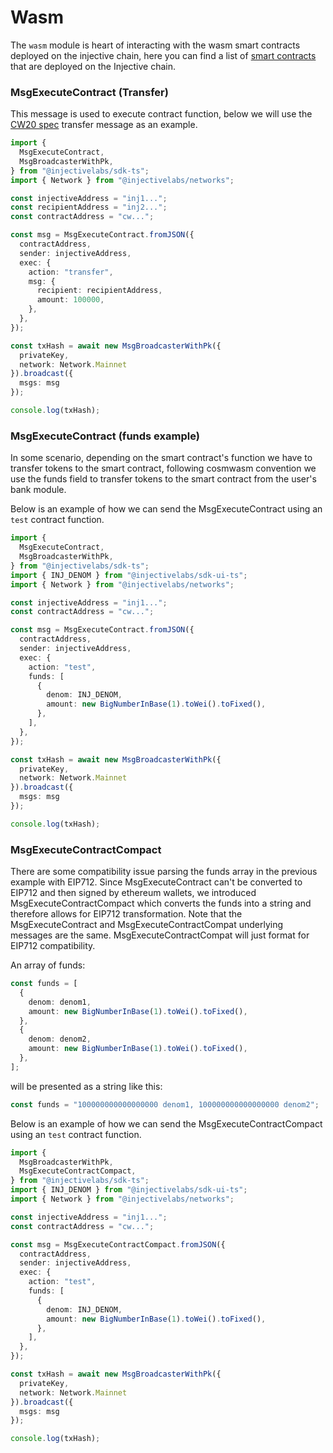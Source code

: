# Wasm

The `wasm` module is heart of interacting with the wasm smart contracts deployed on the injective chain, here you can find a list of [smart contracts](https://explorer.injective.network/contracts/) that are deployed on the Injective chain.

### MsgExecuteContract (Transfer)

This message is used to execute contract function, below we will use the [CW20 spec](https://github.com/CosmWasm/cw-plus/blob/main/packages/cw20/README.md) transfer message as an example.

```ts
import {
  MsgExecuteContract,
  MsgBroadcasterWithPk,
} from "@injectivelabs/sdk-ts";
import { Network } from "@injectivelabs/networks";

const injectiveAddress = "inj1...";
const recipientAddress = "inj2...";
const contractAddress = "cw...";

const msg = MsgExecuteContract.fromJSON({
  contractAddress,
  sender: injectiveAddress,
  exec: {
    action: "transfer",
    msg: {
      recipient: recipientAddress,
      amount: 100000,
    },
  },
});

const txHash = await new MsgBroadcasterWithPk({
  privateKey,
  network: Network.Mainnet
}).broadcast({
  msgs: msg
});

console.log(txHash);
```

### MsgExecuteContract (funds example)

In some scenario, depending on the smart contract's function we have to transfer tokens to the smart contract, following cosmwasm convention we use the funds field to transfer tokens to the smart contract from the user's bank module.

Below is an example of how we can send the MsgExecuteContract using an `test` contract function.

```ts
import {
  MsgExecuteContract,
  MsgBroadcasterWithPk,
} from "@injectivelabs/sdk-ts";
import { INJ_DENOM } from "@injectivelabs/sdk-ui-ts";
import { Network } from "@injectivelabs/networks";

const injectiveAddress = "inj1...";
const contractAddress = "cw...";

const msg = MsgExecuteContract.fromJSON({
  contractAddress,
  sender: injectiveAddress,
  exec: {
    action: "test",
    funds: [
      {
        denom: INJ_DENOM,
        amount: new BigNumberInBase(1).toWei().toFixed(),
      },
    ],
  },
});

const txHash = await new MsgBroadcasterWithPk({
  privateKey,
  network: Network.Mainnet
}).broadcast({
  msgs: msg
});

console.log(txHash);
```

### MsgExecuteContractCompact

There are some compatibility issue parsing the funds array in the previous example with EIP712.
Since MsgExecuteContract can't be converted to EIP712 and then signed by ethereum wallets, we introduced MsgExecuteContractCompact which converts the funds into a string and therefore allows for EIP712 transformation.
Note that the MsgExecuteContract and MsgExecuteContractCompat underlying messages are the same. MsgExecuteContractCompat will just format for EIP712 compatibility.

An array of funds:

```ts
const funds = [
  {
    denom: denom1,
    amount: new BigNumberInBase(1).toWei().toFixed(),
  },
  {
    denom: denom2,
    amount: new BigNumberInBase(1).toWei().toFixed(),
  },
];
```

will be presented as a string like this:

```ts
const funds = "100000000000000000 denom1, 100000000000000000 denom2";
```

Below is an example of how we can send the MsgExecuteContractCompact using an `test` contract function.

```ts
import {
  MsgBroadcasterWithPk,
  MsgExecuteContractCompact,
} from "@injectivelabs/sdk-ts";
import { INJ_DENOM } from "@injectivelabs/sdk-ui-ts";
import { Network } from "@injectivelabs/networks";

const injectiveAddress = "inj1...";
const contractAddress = "cw...";

const msg = MsgExecuteContractCompact.fromJSON({
  contractAddress,
  sender: injectiveAddress,
  exec: {
    action: "test",
    funds: [
      {
        denom: INJ_DENOM,
        amount: new BigNumberInBase(1).toWei().toFixed(),
      },
    ],
  },
});

const txHash = await new MsgBroadcasterWithPk({
  privateKey,
  network: Network.Mainnet
}).broadcast({
  msgs: msg
});

console.log(txHash);
```

